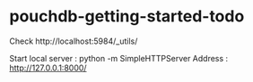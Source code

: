 pouchdb-getting-started-todo
============================

Check http://localhost:5984/_utils/

Start local server : python -m SimpleHTTPServer
Address : http://127.0.0.1:8000/
